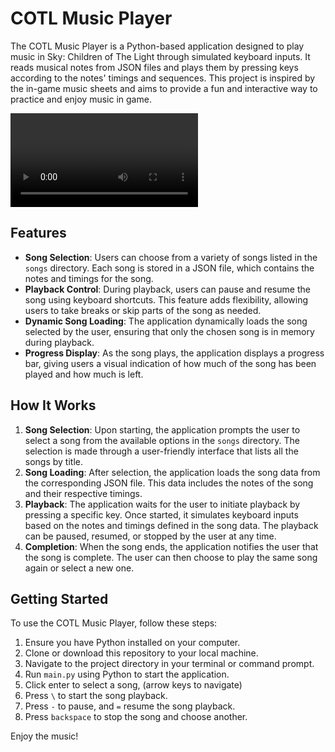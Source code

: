 # COTL Music Player

The COTL Music Player is a Python-based application designed to play music in Sky: Children of The Light through simulated keyboard inputs. It reads musical notes from JSON files and plays them by pressing keys according to the notes' timings and sequences. This project is inspired by the in-game music sheets and aims to provide a fun and interactive way to practice and enjoy music in game.

![demo](./media/demo.mp4)

## Features

- **Song Selection**: Users can choose from a variety of songs listed in the `songs` directory. Each song is stored in a JSON file, which contains the notes and timings for the song.
- **Playback Control**: During playback, users can pause and resume the song using keyboard shortcuts. This feature adds flexibility, allowing users to take breaks or skip parts of the song as needed.
- **Dynamic Song Loading**: The application dynamically loads the song selected by the user, ensuring that only the chosen song is in memory during playback.
- **Progress Display**: As the song plays, the application displays a progress bar, giving users a visual indication of how much of the song has been played and how much is left.

## How It Works

1. **Song Selection**: Upon starting, the application prompts the user to select a song from the available options in the `songs` directory. The selection is made through a user-friendly interface that lists all the songs by title.
2. **Song Loading**: After selection, the application loads the song data from the corresponding JSON file. This data includes the notes of the song and their respective timings.
3. **Playback**: The application waits for the user to initiate playback by pressing a specific key. Once started, it simulates keyboard inputs based on the notes and timings defined in the song data. The playback can be paused, resumed, or stopped by the user at any time.
4. **Completion**: When the song ends, the application notifies the user that the song is complete. The user can then choose to play the same song again or select a new one.

## Getting Started

To use the COTL Music Player, follow these steps:

1. Ensure you have Python installed on your computer.
2. Clone or download this repository to your local machine.
3. Navigate to the project directory in your terminal or command prompt.
4. Run `main.py` using Python to start the application.
5. Click enter to select a song, (arrow keys to navigate)
6. Press `\` to start the song playback.
7. Press `-` to pause, and `=` resume the song playback.
8. Press `backspace` to stop the song and choose another.

Enjoy the music!